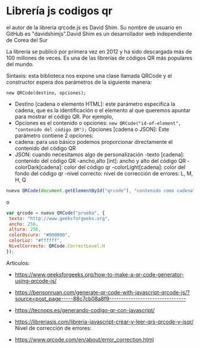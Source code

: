 # Librería js codigos qr

el autor de la librería qrcode.js es David Shim. Su nombre de usuario en GitHub es "davidshimjs".David Shim es un desarrollador web independiente de Corea del Sur

La librería se publicó por primera vez en 2012 y ha sido descargada más de 100 millones de veces. Es una de las librerías de códigos QR más populares del mundo.


Sintaxis: esta biblioteca nos expone una clase llamada QRCode y el constructor espera dos parámetros de la siguiente manera: 

``new QRCode(destino, opciones);``


- Destino [cadena o elemento HTML]: este parámetro especifica la cadena, que es la identificación o el elemento al que queremos apuntar para mostrar el código QR. Por ejemplo,
- Opciones es el contenido o opciones:
``new QRCode("id-of-element", "contenido del código QR");``
Opciones [cadena o JSON]: Este parámetro contiene 2 opciones: 
- cadena: para uso básico podemos proporcionar directamente el contenido del código QR
- JSON: cuando necesitamos algo de personalización
        -texto [cadena]: contenido del código QR
        -ancho,alto [int]: ancho y alto del código QR
        -colorDark[cadena]: color del código qr
        -colorLight[cadena]: color del fondo del código qr
        -nivel correcto:   nivel de corrección de errores: L, M, H, Q
````js
nuevo QRCode(document.getElementById("qrcode"), "contenido como cadena");
````
o

````js 
var qrcode = nuevo QRCode("prueba", {
 texto: "http://www.geeksforgeeks.org",
 ancho: 256,
 altura: 256,
 colorOscuro: "#000000",
 colorLuz: "#ffffff",
 NivelCorrecto: QRCode.CorrectLevel.H
});
````
Articulos: 
- https://www.geeksforgeeks.org/how-to-make-a-qr-code-generator-using-qrcode-js/
- https://bensonruan.com/generate-qr-code-with-javascript-qrcode-js/?source=post_page-----88c7cb08a8f9--------------------------------
- https://tecnops.es/generando-codigo-qr-con-javascript/

- https://libreriasjs.com/libreria-javascript-crear-y-leer-qrs-qrcode-y-jsqr/ 
Nivel de corrección de errores:
- https://www.qrcode.com/en/about/error_correction.html
